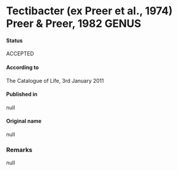 Tectibacter (ex Preer et al., 1974) Preer & Preer, 1982 GENUS
=======

#### Status
ACCEPTED

#### According to
The Catalogue of Life, 3rd January 2011

#### Published in
null

#### Original name
null

### Remarks
null